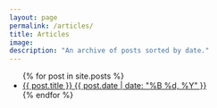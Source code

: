 ```yaml
---
layout: page
permalink: /articles/
title: Articles
image:
description: "An archive of posts sorted by date."
---
```


<ul class="post-list">
{% for post in site.posts %} 
  <li>
  	<article>
  		<a href="{{ site.url }}{{ post.url }}">
  			{{ post.title }} 
  			<span class="entry-date">
  				<time datetime="{{ post.date | date_to_xmlschema }}">
  					{{ post.date | date: "%B %d, %Y" }}
  				</time>
  			</span>
  		</a>
  	</article>
  </li>
{% endfor %}
</ul>
